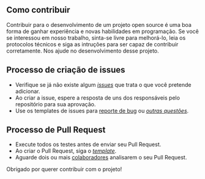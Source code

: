 ## Como contribuir
  
  Contribuir para o desenvolvimento de um projeto open source é uma boa forma de ganhar experiência e novas habilidades em programação.
Se você se interessou em nosso trabalho, sinta-se livre para melhorá-lo, leia os protocolos técnicos e siga as intruções para ser capaz de contribuir corretamente.
Nos ajude no desenvolvimento desse projeto.

## Processo de criação de issues

- Verifique se já não existe algum [_issues_](/../../issues) que trata o que você pretende adicionar.
- Ao criar a issue, espere a resposta de uns dos responsáveis pelo repositório
para sua aprovação.
- Use os templates de issues para [reporte de bug](/.github/ISSUE_TEMPLATE/bug_report.md) ou [_outras questões_](/.github/ISSUE_TEMPLATE/general-issue-template.md/).

## Processo de Pull Request

- Execute todos os testes antes de enviar seu Pull Request.
- Ao criar o Pull Request, siga o [_template_](/.github/PULL_REQUEST_TEMPLATE.md).
- Aguarde dois ou mais [colaboradores](/../../graphs/contributors) analisarem o seu Pull Request.


Obrigado por querer contribuir com o projeto!
